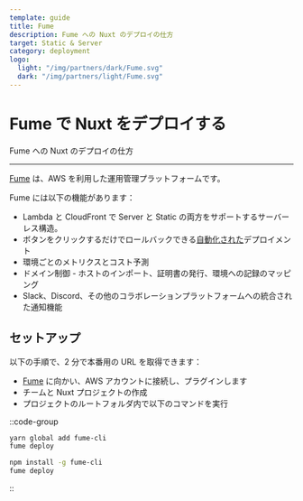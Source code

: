 ```yaml
---
template: guide
title: Fume
description: Fume への Nuxt のデプロイの仕方
target: Static & Server
category: deployment
logo:
  light: "/img/partners/dark/Fume.svg"
  dark: "/img/partners/light/Fume.svg"
---
```

# Fume で Nuxt をデプロイする

Fume への Nuxt のデプロイの仕方

---

[Fume](https://fume.app/) は、AWS を利用した運用管理プラットフォームです。

Fume には以下の機能があります：

- Lambda と CloudFront で Server と Static の両方をサポートするサーバーレス構造。
- ボタンをクリックするだけでロールバックできる[自動化された](https://github.com/marketplace/actions/fume-deployment)デプロイメント
- 環境ごとのメトリクスとコスト予測
- ドメイン制御 - ホストのインポート、証明書の発行、環境への記録のマッピング
- Slack、Discord、その他のコラボレーションプラットフォームへの統合された通知機能

## セットアップ

以下の手順で、2 分で本番用の URL を取得できます：

- [Fume](https://fume.app) に向かい、AWS アカウントに接続し、プラグインします
- チームと Nuxt プロジェクトの作成
- プロジェクトのルートフォルダ内で以下のコマンドを実行

::code-group
```bash [Yarn]
yarn global add fume-cli
fume deploy
```
```bash [NPM]
npm install -g fume-cli
fume deploy
```
::
